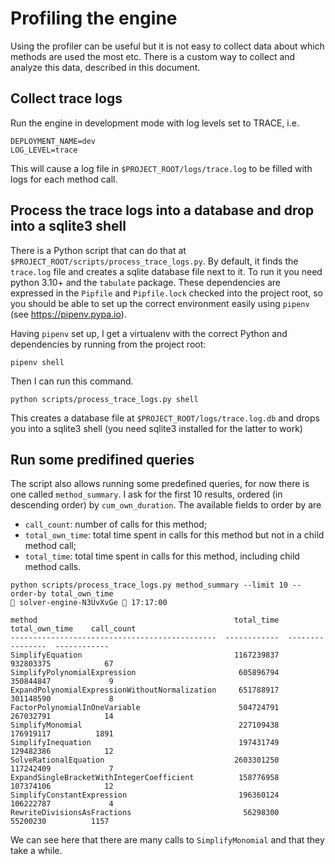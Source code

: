 # Profiling the engine

Using the profiler can be useful but it is not easy to collect data about which methods are used the most etc. There is
a custom way to collect and analyze this data, described in this document.

## Collect trace logs

Run the engine in development mode with log levels set to TRACE, i.e.

```
DEPLOYMENT_NAME=dev
LOG_LEVEL=trace
```

This will cause a log file in `$PROJECT_ROOT/logs/trace.log` to be filled with logs for each method call.

## Process the trace logs into a database and drop into a sqlite3 shell

There is a Python script that can do that at `$PROJECT_ROOT/scripts/process_trace_logs.py`. By default, it finds
the `trace.log` file and creates a sqlite database file next to it. To run it you need python 3.10+ and the `tabulate`
package. These dependencies are expressed in the `Pipfile` and `Pipfile.lock` checked into the project root, so you
should be able to set up the correct environment easily using `pipenv` (see https://pipenv.pypa.io).

Having `pipenv` set up, I get a virtualenv with the correct Python and dependencies by running from the project
root:

```
pipenv shell
```

Then I can run this command.

```
python scripts/process_trace_logs.py shell
```

This creates a database file at `$PROJECT_ROOT/logs/trace.log.db` and drops you into a sqlite3 shell (you need sqlite3
installed for the latter to work)

## Run some predifined queries

The script also allows running some predefined queries, for now there is one called `method_summary`. I ask for the
first 10 results, ordered (in descending order) by `cum_own_duration`. The available fields to order by are

- `call_count`: number of calls for this method;
- `total_own_time`: total time spent in calls for this method but not in a child method call;
- `total_time`: total time spent in calls for this method, including child method calls.

```
python scripts/process_trace_logs.py method_summary --limit 10 --order-by total_own_time                                                                                                                                                                                             solver-engine-N3UvXvGe  17:17:00

method                                            total_time    total_own_time    call_count
----------------------------------------------  ------------  ----------------  ------------
SimplifyEquation                                  1167239837         932803375            67
SimplifyPolynomialExpression                       605896794         350844847             9
ExpandPolynomialExpressionWithoutNormalization     651788917         301148590             8
FactorPolynomialInOneVariable                      504724791         267032791            14
SimplifyMonomial                                   227109438         176919117          1891
SimplifyInequation                                 197431749         129482386            12
SolveRationalEquation                             2603301250         117242409             7
ExpandSingleBracketWithIntegerCoefficient          158776958         107374106            12
SimplifyConstantExpression                         196360124         106222787             4
RewriteDivisionsAsFractions                         56298300          55200230          1157
```

We can see here that there are many calls to `SimplifyMonomial` and that they take a while.
